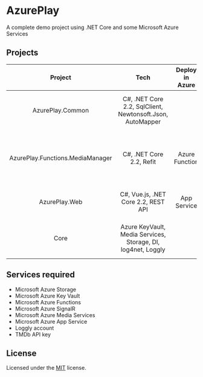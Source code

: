 # AzurePlay
A complete demo project using .NET Core and some Microsoft Azure Services

## Projects
|__Project__|__Tech__|__Deploy in Azure__|__Description__|
|:---------:|:-------:|:-------:|:-------:|
|AzurePlay.Common| C#, .NET Core 2.2, SqlClient, Newtonsoft.Json, AutoMapper | | Common stuffs like models and Azure SQL database service. |
|AzurePlay.Functions.MediaManager|  C#, .NET Core 2.2, Refit  | Azure Function | This function is triggered when a movie is uploaded to Azure Storage, all the logic is here. |
|AzurePlay.Web| C#, Vue.js, .NET Core 2.2, REST API | App Service | The basic Web application for show and play movies. |
|Core| Azure KeyVault, Media Services, Storage, DI, log4net, Loggly | | The implementation of modules like Azure, logging, DI, etc.|

## Services required
* Microsoft Azure Storage
* Microsoft Azure Key Vault
* Microsoft Azure Functions
* Microsoft Azure SignalR
* Microsoft Azure Media Services
* Microsoft Azure App Service
* Loggly account
* TMDb API key

## License
Licensed under the [MIT](LICENSE) license.
